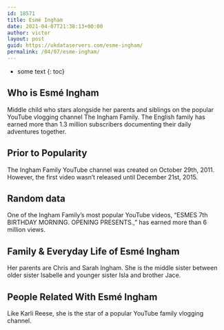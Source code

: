 ```yaml
---
id: 18571
title: Esmé Ingham
date: 2021-04-07T21:38:13+00:00
author: victor
layout: post
guid: https://ukdataservers.com/esme-ingham/
permalink: /04/07/esme-ingham/
---
```


* some text
{: toc}


## Who is Esmé Ingham



Middle child who stars alongside her parents and siblings on the popular YouTube vlogging channel The Ingham Family. The English family has earned more than 1.3 million subscribers documenting their daily adventures together.  

                
                
                
## Prior to Popularity



The Ingham Family YouTube channel was created on October 29th, 2011. However, the first video wasn&#8217;t released until December 21st, 2015. 

                
                
                
## Random data



One of the Ingham Family&#8217;s most popular YouTube videos, &#8220;ESMES 7th BIRTHDAY MORNING. OPENING PRESENTS.,&#8221; has earned more than 6 million views. 

                
                
                
## Family & Everyday Life of Esmé Ingham



Her parents are Chris and Sarah Ingham. She is the middle sister between older sister Isabelle and younger sister Isla and brother Jace. 

                
                
                
## People Related With Esmé Ingham



Like Karli Reese, she is the star of a popular YouTube family vlogging channel. 

                
              
            
          
          
          